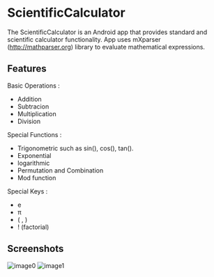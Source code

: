 # ScientificCalculator

The ScientificCalculator is an Android app that provides standard and scientific calculator functionality.
App uses mXparser (http://mathparser.org) library to evaluate mathematical expressions.

## Features

Basic Operations :

- Addition
- Subtracion
- Multiplication
- Division

Special Functions :

- Trigonometric such as sin(), cos(), tan().
- Exponential
- logarithmic
- Permutation and Combination
- Mod function

Special Keys :

- e
- π
- ( , )
- ! (factorial)

## Screenshots

![image0](https://user-images.githubusercontent.com/115719989/209432527-2a3b99ae-0db6-474d-ad15-b78ad6f811e5.jpg)
![image1](https://user-images.githubusercontent.com/115719989/209432542-5e37785f-d952-442a-8dd2-4b3d80c000fb.jpg)
